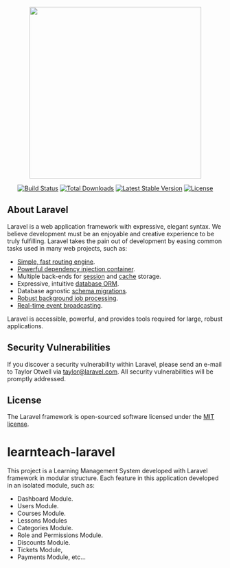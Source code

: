 <p align="center"><a href="https://laravel.com" target="_blank"><img src="https://raw.githubusercontent.com/laravel/art/master/logo-lockup/5%20SVG/2%20CMYK/1%20Full%20Color/laravel-logolockup-cmyk-red.svg" width="400"></a></p>

<p align="center">
<a href="https://travis-ci.org/laravel/framework"><img src="https://travis-ci.org/laravel/framework.svg" alt="Build Status"></a>
<a href="https://packagist.org/packages/laravel/framework"><img src="https://img.shields.io/packagist/dt/laravel/framework" alt="Total Downloads"></a>
<a href="https://packagist.org/packages/laravel/framework"><img src="https://img.shields.io/packagist/v/laravel/framework" alt="Latest Stable Version"></a>
<a href="https://packagist.org/packages/laravel/framework"><img src="https://img.shields.io/packagist/l/laravel/framework" alt="License"></a>
</p>

## About Laravel

Laravel is a web application framework with expressive, elegant syntax. We believe development must be an enjoyable and creative experience to be truly fulfilling. Laravel takes the pain out of development by easing common tasks used in many web projects, such as:

- [Simple, fast routing engine](https://laravel.com/docs/routing).
- [Powerful dependency injection container](https://laravel.com/docs/container).
- Multiple back-ends for [session](https://laravel.com/docs/session) and [cache](https://laravel.com/docs/cache) storage.
- Expressive, intuitive [database ORM](https://laravel.com/docs/eloquent).
- Database agnostic [schema migrations](https://laravel.com/docs/migrations).
- [Robust background job processing](https://laravel.com/docs/queues).
- [Real-time event broadcasting](https://laravel.com/docs/broadcasting).

Laravel is accessible, powerful, and provides tools required for large, robust applications.


## Security Vulnerabilities

If you discover a security vulnerability within Laravel, please send an e-mail to Taylor Otwell via [taylor@laravel.com](mailto:aghilpadash73@gmail.com). All security vulnerabilities will be promptly addressed.

## License

The Laravel framework is open-sourced software licensed under the [MIT license](https://opensource.org/licenses/MIT).
# learnteach-laravel

This project is a Learning Management System developed with Laravel framework in modular structure. Each feature in this application developed in an isolated module, such as:

<ul>
<li>Dashboard Module.</li>
<li>Users Module.</li>
<li>Courses Module.</li>
<li>Lessons Modules</li>
<li>Categories Module.</li>
<li>Role and Permissions Module.</li>
<li>Discounts Module.</li>
<li>Tickets Module,</li>
<li>Payments Module,
etc...</li>
</ul>
